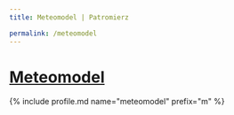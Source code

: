 ```yaml
---
title: Meteomodel | Patromierz

permalink: /meteomodel
---
```


# [Meteomodel](https://patronite.pl/meteomodel)

{% include profile.md name="meteomodel" prefix="m" %}
